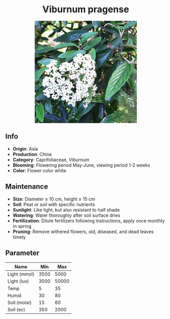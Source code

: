 <h1 align='center'>Viburnum pragense</h1>
<p align="center">
    <img 
        align='center'
        width='320'
        src="../images/viburnum pragense.png" 
        alt='Viburnum pragense' />
</p>

## Info

 - **Origin**: Asia
 - **Production**: China
 - **Category**: Caprifoliaceae, Viburnum
 - **Blooming**: Flowering period May-June, viewing period 1-2 weeks
 - **Color**: Flower color white

## Maintenance

 - **Size**: Diameter ≥ 10 cm, height ≥ 15 cm
 - **Soil**: Peat or soil with specific nutrients
 - **Sunlight**: Like light, but also resistant to half shade
 - **Watering**: Water thoroughly after soil surface dries
 - **Fertilization**: Dilute fertilizers following instructions, apply once monthly in spring
 - **Pruning**: Remove withered flowers, old, diseased, and dead leaves timely

## Parameter

| Name         | Min  | Max   |
|--------------|------|-------|
| Light (mmol) | 3500 | 5000  |
| Light (lux)  | 3000 | 50000 |
| Temp         | 5    | 35    |
| Humid        | 30   | 80    |
| Soil (moist) | 15   | 60    |
| Soil (ec)    | 350  | 2000  |